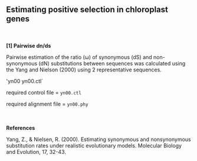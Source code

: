 ## Estimating positive selection in chloroplast genes
<br/><br/>
**[1] Pairwise dn/ds**

Pairwise estimation of the ratio (ω) of synonymous (dS) and non-synonymous (dN) substitutions between sequences was calculated using the Yang and Nielson (2000) using 2 representative sequences.

'yn00 yn00.ctl`

required control file = `yn00.ctl`

required alignment file = `yn00.phy`


<br/><br/>
**References**

Yang, Z., & Nielsen, R. (2000). Estimating synonymous and nonsynonymous substitution rates under realistic evolutionary models. Molecular Biology and Evolution, 17, 32-43.
